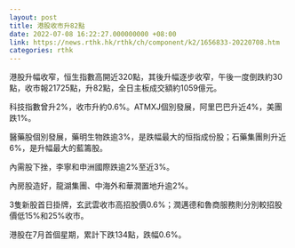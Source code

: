 ```yaml
---
layout: post
title: 港股收市升82點
date: 2022-07-08 16:22:27.000000000 +08:00
link: https://news.rthk.hk/rthk/ch/component/k2/1656833-20220708.htm
categories: rthk
---
```


港股升幅收窄，恒生指數高開近320點，其後升幅逐步收窄，午後一度倒跌約30點，收市報21725點，升82點，全日主板成交額約1059億元。

科技指數曾升2%，收市升約0.6%。ATMXJ個別發展，阿里巴巴升近4%，美團跌1%。

醫藥股個別發展，藥明生物跌逾3%，是跌幅最大的恒指成份股；石藥集團則升近6%，是升幅最大的藍籌股。

內需股下挫，李寧和申洲國際跌逾2%至近3%。

內房股造好，龍湖集團、中海外和華潤置地升逾2%。

3隻新股首日掛牌，玄武雲收市高招股價0.6%；潤邁德和魯商服務則分別較招股價低15%和25%收市。

港股在7月首個星期，累計下跌134點，跌幅0.6%。
